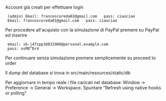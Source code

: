 Account già creati per effettuare login

     (admin) Email: francescoreda02@gmail.com   pass: ciaociao
     Email: francescoreda01@gmail.com   pass: ciaociao
     
Per procedere all'acquisto con la simulazione di PayPal premere su PayPal ed inserire
        
     email: sb-j47spp10831960@personal.example.com  
     pass: osM8^Dr4
        
Per continuare senza simulazione premere semplicemente su proceed to order

Il dump del database si trova in src/main/resources/static/db 

Per aggiornare in tempo reale i file caricati nel database: 
     Window -> Preference -> General -> Workspace. Spuntare "Refresh using native hooks or polling"
